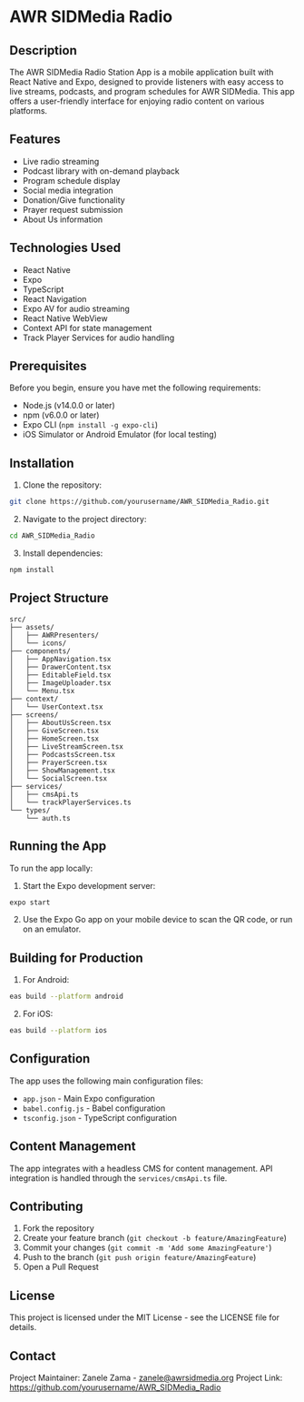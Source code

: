 # AWR SIDMedia Radio

## Description
The AWR SIDMedia Radio Station App is a mobile application built with React Native and Expo, designed to provide listeners with easy access to live streams, podcasts, and program schedules for AWR SIDMedia. This app offers a user-friendly interface for enjoying radio content on various platforms.

## Features
- Live radio streaming
- Podcast library with on-demand playback
- Program schedule display
- Social media integration
- Donation/Give functionality
- Prayer request submission
- About Us information

## Technologies Used
- React Native
- Expo
- TypeScript
- React Navigation
- Expo AV for audio streaming
- React Native WebView
- Context API for state management
- Track Player Services for audio handling

## Prerequisites
Before you begin, ensure you have met the following requirements:
- Node.js (v14.0.0 or later)
- npm (v6.0.0 or later)
- Expo CLI (`npm install -g expo-cli`)
- iOS Simulator or Android Emulator (for local testing)

## Installation
1. Clone the repository:
```bash
git clone https://github.com/yourusername/AWR_SIDMedia_Radio.git
```

2. Navigate to the project directory:
```bash
cd AWR_SIDMedia_Radio
```

3. Install dependencies:
```bash
npm install
```

## Project Structure
```
src/
├── assets/
│   ├── AWRPresenters/
│   └── icons/
├── components/
│   ├── AppNavigation.tsx
│   ├── DrawerContent.tsx
│   ├── EditableField.tsx
│   ├── ImageUploader.tsx
│   └── Menu.tsx
├── context/
│   └── UserContext.tsx
├── screens/
│   ├── AboutUsScreen.tsx
│   ├── GiveScreen.tsx
│   ├── HomeScreen.tsx
│   ├── LiveStreamScreen.tsx
│   ├── PodcastsScreen.tsx
│   ├── PrayerScreen.tsx
│   ├── ShowManagement.tsx
│   └── SocialScreen.tsx
├── services/
│   ├── cmsApi.ts
│   └── trackPlayerServices.ts
└── types/
    └── auth.ts
```

## Running the App
To run the app locally:
1. Start the Expo development server:
```bash
expo start
```
2. Use the Expo Go app on your mobile device to scan the QR code, or run on an emulator.

## Building for Production
1. For Android:
```bash
eas build --platform android
```

2. For iOS:
```bash
eas build --platform ios
```

## Configuration
The app uses the following main configuration files:
- `app.json` - Main Expo configuration
- `babel.config.js` - Babel configuration
- `tsconfig.json` - TypeScript configuration

## Content Management
The app integrates with a headless CMS for content management. API integration is handled through the `services/cmsApi.ts` file.

## Contributing
1. Fork the repository
2. Create your feature branch (`git checkout -b feature/AmazingFeature`)
3. Commit your changes (`git commit -m 'Add some AmazingFeature'`)
4. Push to the branch (`git push origin feature/AmazingFeature`)
5. Open a Pull Request

## License
This project is licensed under the MIT License - see the LICENSE file for details.

## Contact
Project Maintainer: Zanele Zama - zanele@awrsidmedia.org
Project Link: https://github.com/yourusername/AWR_SIDMedia_Radio